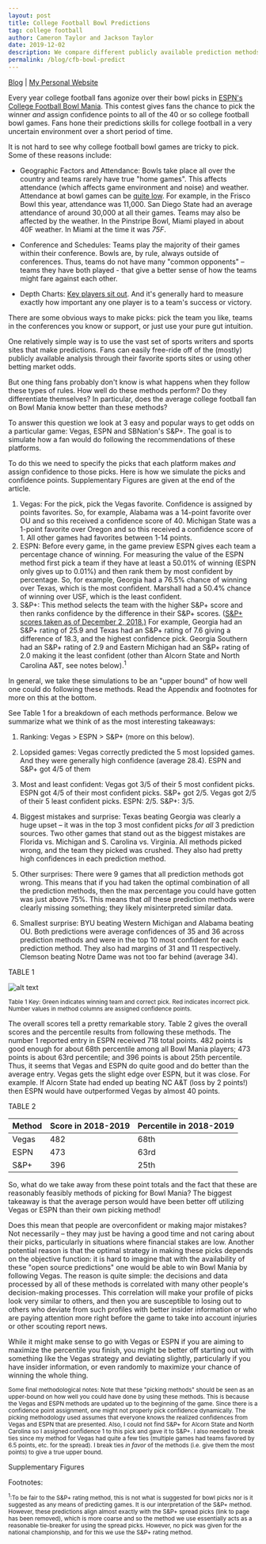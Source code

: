 ```yaml
---
layout: post
title: College Football Bowl Predictions
tag: college football
author: Cameron Taylor and Jackson Taylor
date: 2019-12-02
description: We compare different publicly available prediction methods for college football bowl games.
permalink: /blog/cfb-bowl-predict
---
```


[Blog](https://cameronntaylor.github.io/blog/) | [My Personal Website](https://cameronntaylor.github.io/)

Every year college football fans agonize over their bowl picks in [ESPN's College Football Bowl Mania](http://fantasy.espn.com/college-bowl-mania/2018/en/). This contest gives fans the chance to pick the winner _and_ assign confidence points to all of the 40 or so college football bowl games. Fans hone their predictions skills for college football in a very uncertain environment over a short period of time.

It is not hard to see why college football bowl games are tricky to pick. Some of these reasons include:

- Geographic Factors and Attendance: Bowls take place all over the country and teams rarely have true &quot;home games&quot;. This affects attendance (which affects game environment and noise) and weather. Attendance at bowl games can be [quite low](https://www.newsday.com/sports/college/college-football/college-football-bowl-game-attendance-2018-18-1.24180893).  For example, in the Frisco Bowl this year, attendance was 11,000. San Diego State had an average attendance of around 30,000 at all their games. Teams may also be affected by the weather. In the Pinstripe Bowl, Miami played in about 40F weather. In Miami at the time it was _75F_.

- Conference and Schedules: Teams play the majority of their games within their conference. Bowls are, by rule, always outside of conferences. Thus, teams do not have many &quot;common opponents&quot; – teams they have both played - that give a better sense of how the teams might fare against each other.

- Depth Charts: [Key players sit out](https://sports.yahoo.com/college-football-players-sitting-bowl-games-2018-210123415.html). And it's generally hard to measure exactly how important any one player is to a team's success or victory.

There are some obvious ways to make picks: pick the team you like, teams in the conferences you know or support, or just use your pure gut intuition.

One relatively simple way is to use the vast set of sports writers and sports sites that make predictions. Fans can easily free-ride off of the (mostly) publicly available analysis through their favorite sports sites or using other betting market odds.

But one thing fans probably don&#39;t know is what happens when they follow these types of rules. How well do these methods perform? Do they differentiate themselves? In particular, does the average college football fan on Bowl Mania know better than these methods?

To answer this question we look at 3 easy and popular ways to get odds on a particular game: Vegas, ESPN and SBNation&#39;s S&amp;P+.  The goal is to simulate how a fan would do following the recommendations of these platforms.

To do this we need to specify the picks that each platform makes _and_ assign confidence to those picks. Here is how we simulate the picks and confidence points. Supplementary Figures are given at the end of the article.

1. Vegas: For the pick, pick the Vegas favorite. Confidence is assigned by points favorites. So, for example, Alabama was a 14-point favorite over OU and so this received a confidence score of 40. Michigan State was a 1-point favorite over Oregon and so this received a confidence score of 1. All other games had favorites between 1-14 points.
2. ESPN: Before every game, in the game preview ESPN gives each team a percentage chance of winning. For measuring the value of the ESPN method first pick a team if they have at least a 50.01% of winning (ESPN only gives up to 0.01%) and then rank them by most confident by percentage. So, for example, Georgia had a 76.5% chance of winning over Texas, which is the most confident. Marshall had a 50.4% chance of winning over USF, which is the least confident.
3. S&amp;P+: This method selects the team with the higher S&amp;P+ score and then ranks confidence by the difference in their S&amp;P+ scores. ([S](https://www.sbnation.com/college-football/2018/12/2/18122019/ncaa-football-rankings-2018-college-football-playoff)[&amp;P+ scores taken as of December 2, 2018.)](https://www.sbnation.com/college-football/2018/12/2/18122019/ncaa-football-rankings-2018-college-football-playoff) For example, Georgia had an S&amp;P+ rating of 25.9 and Texas had an S&amp;P+ rating of 7.6 giving a difference of 18.3, and the highest confidence pick. Georgia Southern had an S&amp;P+ rating of 2.9 and Eastern Michigan had an S&amp;P+ rating of 2.0 making it the least confident (other than Alcorn State and North Carolina A&amp;T, see notes below).<sup>1</sup>

In general, we take these simulations to be an &quot;upper bound&quot; of how well one could do following these methods. Read the Appendix and footnotes for more on this at the bottom.

See Table 1 for a breakdown of each methods performance. Below we summarize what we think of as the most interesting takeaways:

1. Ranking: Vegas > ESPN > S&amp;P+ (more on this below).

1. Lopsided games: Vegas correctly predicted the 5 most lopsided games. And they were generally high confidence (average 28.4). ESPN and S&amp;P+ got 4/5 of them

1. Most and least confident: Vegas got 3/5 of their 5 most confident picks. ESPN got 4/5 of their most confident picks. S&amp;P+ got 2/5. Vegas got 2/5 of their 5 least confident picks. ESPN: 2/5. S&amp;P+: 3/5.

1. Biggest mistakes and surprise: Texas beating Georgia was clearly a huge upset – it was in the top 3 most confident picks _for all_ 3 prediction sources. Two other games that stand out as the biggest mistakes are Florida vs. Michigan and S. Carolina vs. Virginia. All methods picked wrong, and the team they picked was crushed. They also had pretty high confidences in each prediction method.

1. Other surprises: There were 9 games that all prediction methods got wrong. This means that if you had taken the optimal combination of all the prediction methods, then the max percentage you could have gotten was just above 75%. This means that _all_ these prediction methods were clearly missing something; they likely misinterpreted similar data.

1. Smallest surprise: BYU beating Western Michigan and Alabama beating OU. Both predictions were average confidences of 35 and 36 across prediction methods and were in the top 10 most confident for each prediction method. They also had margins of 31 and 11 respectively. Clemson beating Notre Dame was not too far behind (average 34).

TABLE 1

![alt text](../images/cfb_table1.png)

<sub> Table 1 Key: Green indicates winning team and correct pick. Red indicates incorrect pick. Number values in method columns are assigned confidence points.</sub>


<!--- | Bowl | Team 1 | Team 2 | Margin | Vegas | ESPN | S&amp;P+ |
| --- | --- | --- | --- | --- | --- | --- |
| _Armed Forces Bowl_ | Houston | Army | 56 | 29 | 25 | 32 |
| _Music City Bowl_ | Purdue | Auburn | 49 | 17 | 19 | 23 |
| _New Mexico Bowl_ | Utah State | North Texas | 39 | 33 | 39 | 12 |
| _Gator Bowl_ | NC State | Texas A&amp;M | 39 | 35 | 16 | 14 |
| _New Orleans Bowl_ | Mid TN | App St | 32 | 28 | 23 | 38 |
| _Pin-Stripe Bowl_ | Miami | Wisconsin | 32 | 12 | 5 | 3 |
| _Idaho Potato Bowl_ | WMU | BYU | 31 | 37 | 34 | 34 |
| _Independence Bowl_ | Temple | Duke | 29 | 16 | 7 | 27 |
| _Belk Bowl_ | S Carolina | Virginia | 28 | 14 | 28 | 13 |
| _Natl Champ_ | Alabama | Clemson | 28 | 22 | 3 | 8 |
| _Cotton Bowl_ | Notre Dame | Clemson | 27 | 39 | 35 | 29 |
| _Frisco Bowl_ | SDSU | Ohio | 27 | 7 | 22 | 4 |
| _Peach Bowl_ | Florida | Michigan | 26 | 20 | 27 | 25 |
| _Quick Lane Bowl_ | Minnesota | GA Tech | 24 | 25 | 18 | 10 |
| _Boca Raton Bowl_ | UAB | N Illinois | 24 | 5 | 15 | 9 |
| _Gasparilla Bowl_ | Marshall | USF | 18 | 15 | 1 | 17 |
| _Cure Bowl_ | Tulane | ULL | 17 | 13 | 26 | 7 |
| _Hawaii Bowl_ | Hawaii | LA Tech | 17 | 2 | 8 | 22 |
| _Camping World Bowl_ | W Virginia | Syracuse | 16 | 10 | 29 | 26 |
| _Holiday Bowl_ | NU | Utah | 11 | 27 | 32 | 39 |
| _Las Vegas Bowl_ | AZ St | Fresno St | 11 | 26 | 20 | 37 |
| _Orange Bowl_ | OU | Alabama | 11 | 40 | 38 | 30 |
| _Dollar General Bowl_ | Buffalo | Troy | 10 | 3 | 9 | 5 |
| _Fiesta Bowl_ | LSU | UCF | 8 | 32 | 31 | 21 |
| _Sugar Bowl_ | Texas | Georgia | 7 | 38 | 40 | 40 |
| _Texas Bowl_ | Baylor | Vanderbilt | 7 | 19 | 12 | 16 |
| _Outback Bowl_ | Miss St | Iowa | 5 | 31 | 21 | 19 |
| _Liberty Bowl_ | Missouri | Ok State | 5 | 36 | 30 | 18 |
| _Rose Bowl_ | Wash | Ohio State | 5 | 23 | 10 | 15 |
| _Military Bowl_ | Cincy | VA Tech | 4 | 24 | 6 | 31 |
| _Citrus Bowl_ | Kentucky | Penn St | 3 | 21 | 33 | 35 |
| _Bahamas Bowl_ | FIU | Toledo | 3 | 30 | 37 | 24 |
| _Birmingham Bowl_ | Memphis | Wake Forest | 3 | 8 | 13 | 36 |
| _Arizona Bowl_ | Ark St | Nevada | 3 | 6 | 4 | 20 |
| _Cheez-IT Bowl_ | Cal | TCU | 3 | 4 | 2 | 6 |
| _Camellia Bowl_ | GA South | E Michigan | 2 | 9 | 11 | 2 |
| _Celebration Bowl_ | NC A&amp;T | Alcorn State | 2 | 34 | 14 | 1 |
| _Alamo Bowl_ | Iowa State | Wash St | 2 | 11 | 24 | 28 |
| _Sun Bowl_ | Stanford | Pitt | 1 | 18 | 36 | 33 |
| _Redbox Bowl_ | Michigan St | Oregon | 1 | 1 | 17 | 11 | --->

The overall scores tell a pretty remarkable story. Table 2 gives the overall scores and the percentile results from following these methods. The number 1 reported entry in ESPN received 718 total points. 482 points is good enough for about 68th percentile among all Bowl Mania players; 473 points is about 63rd percentile; and 396 points is about 25th percentile. Thus, it seems that Vegas and ESPN do quite good and do better than the average entry. Vegas gets the slight edge over ESPN, but it was close. For example. If Alcorn State had ended up beating NC A&amp;T (loss by 2 points!) then ESPN would have outperformed Vegas by almost 40 points.

TABLE 2

| **Method** | **Score in 2018-2019** | **Percentile in 2018-2019** |
| --- | --- | --- |
| Vegas | 482 | 68th|
| ESPN | 473 | 63rd|
| S&amp;P+ | 396 | 25th|

So, what do we take away from these point totals and the fact that these are reasonably feasibly methods of picking for Bowl Mania? The biggest takeaway is that the average person would have been better off utilizing Vegas or ESPN than their own picking method!

Does this mean that people are overconfident or making major mistakes? Not necessarily – they may just be having a good time and not caring about their picks, particularly in situations where financial stakes are low. Another potential reason is that the optimal strategy in making these picks depends on the objective function: it is hard to imagine that with the availability of these &quot;open source predictions&quot; one would be able to win Bowl Mania by following Vegas. The reason is quite simple: the decisions and data processed by all of these methods is correlated with many other people&#39;s decision-making processes. This correlation will make your profile of picks look very similar to others, and then you are susceptible to losing out to others who deviate from such profiles with better insider information or who are paying attention more right before the game to take into account injuries or other scouting report news.

While it might make sense to go with Vegas or ESPN if you are aiming to maximize the percentile you finish, you might be better off starting out with something like the Vegas strategy and deviating slightly, particularly if you have insider information, or even randomly to maximize your chance of winning the whole thing.

<sub> Some final methodological notes: Note that these &quot;picking methods&quot; should be seen as an upper-bound on how well you could have done by using these methods. This is because the Vegas and ESPN methods are updated up to the beginning of the game. Since there is a confidence point assignment, one might not properly pick confidence dynamically. The picking methodology used assumes that everyone knows the realized confidences from Vegas and ESPN that are presented. Also, I could not find S&amp;P+ for Alcorn State and North Carolina so I assigned confidence 1 to this pick and gave it to S&amp;P+. I also needed to break ties since my method for Vegas had quite a few ties (multiple games had teams favored by 6.5 points, etc. for the spread). I break ties _in favor_ of the methods (i.e. give them the most points) to give a true upper bound. </sub>



Supplementary Figures

Footnotes:

<sub><sup>1</sup>:To be fair to the S&amp;P+ rating method, this is not what is suggested for bowl picks nor is it suggested as any means of predicting games. It is our interpretation of the S&amp;P+ method. However, these predictions align almost exactly with the S&amp;P+ spread picks (link to page has been removed), which is more coarse and so the method we use essentially acts as a reasonable tie-breaker for using the spread picks. However, no pick was given for the national championship, and for this we use the S&amp;P+ rating method.</sub>

